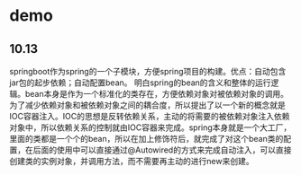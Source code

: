 # demo
## 10.13
springboot作为spring的一个子模块，方便spring项目的构建。优点：自动包含jar包的起步依赖；自动配置bean。
明白spring的bean的含义和整体的运行逻辑。bean本身是作为一个标准化的类存在，方便依赖对象对被依赖对象的调用。为了减少依赖对象和被依赖对象之间的耦合度，所以提出了以一个新的概念就是IOC容器注入。IOC的思想是反转依赖关系，主动的将需要的被依赖对象注入依赖对象中，所以依赖关系的控制就由IOC容器来完成。spring本身就是一个大工厂，里面的类都是一个个的bean，所以在加上修饰符后，就完成了对这个bean类的配置，在后面的使用中可以直接通过@Autowired的方式来完成自动注入，可以直接创建类的实例对象，并调用方法，而不需要再主动的进行new来创建。
